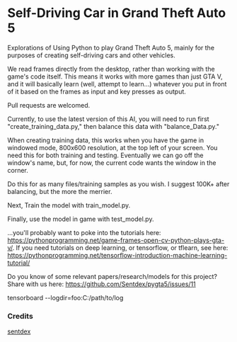 # Self-Driving Car in Grand Theft Auto 5

Explorations of Using Python to play Grand Theft Auto 5, mainly for the purposes of creating self-driving cars and other vehicles.

We read frames directly from the desktop, rather than working with the game's code itself. This means it works with more games than just GTA V, and it will basically learn (well, attempt to learn...) whatever you put in front of it based on the frames as input and key presses as output.

Pull requests are welcomed.

Currently, to use the latest version of this AI, you will need to run first "create_training_data.py," then balance this data with "balance_Data.py."

When creating training data, this works when you have the game in windowed mode, 800x600 resolution, at the top left of your screen. You need this for both training and testing. Eventually we can go off the window's name, but, for now, the current code wants the window in the corner.

Do this for as many files/training samples as you wish. I suggest 100K+ after balancing, but the more the merrier.

Next, Train the model with train_model.py.

Finally, use the model in game with test_model.py. 

...you'll probably want to poke into the tutorials here: https://pythonprogramming.net/game-frames-open-cv-python-plays-gta-v/. If you need tutorials on deep learning, or tensorflow, or tflearn, see here: https://pythonprogramming.net/tensorflow-introduction-machine-learning-tutorial/

Do you know of some relevant papers/research/models for this project? Share with us here: https://github.com/Sentdex/pygta5/issues/11

tensorboard --logdir=foo:C:/path/to/log

### Credits
[sentdex](https://github.com/Sentdex/pygta5)